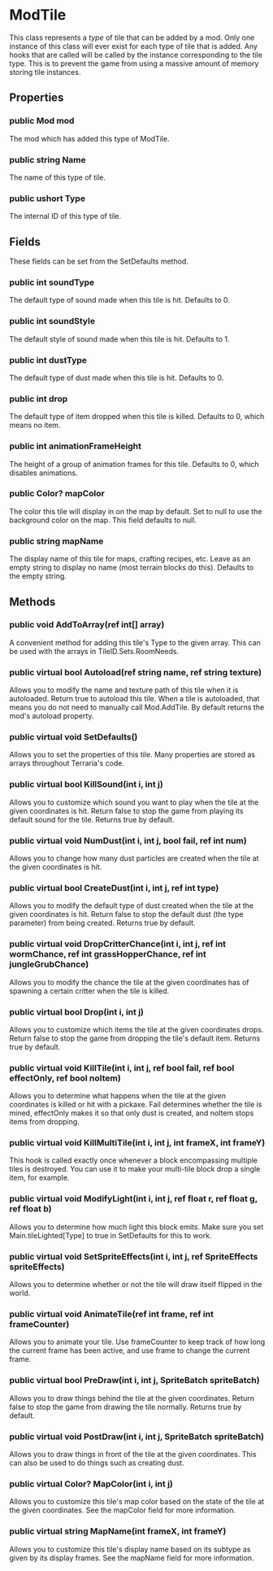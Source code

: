 # ModTile

This class represents a _type_ of tile that can be added by a mod. Only one instance of this class will ever exist for each type of tile that is added. Any hooks that are called will be called by the instance corresponding to the tile type. This is to prevent the game from using a massive amount of memory storing tile instances.

## Properties

### public Mod mod

The mod which has added this type of ModTile.

### public string Name

The name of this type of tile.

### public ushort Type

The internal ID of this type of tile.

## Fields

These fields can be set from the SetDefaults method.

### public int soundType

The default type of sound made when this tile is hit. Defaults to 0.

### public int soundStyle

The default style of sound made when this tile is hit. Defaults to 1.

### public int dustType

The default type of dust made when this tile is hit. Defaults to 0.

### public int drop

The default type of item dropped when this tile is killed. Defaults to 0, which means no item.

### public int animationFrameHeight

The height of a group of animation frames for this tile. Defaults to 0, which disables animations.

### public Color? mapColor

The color this tile will display in on the map by default. Set to null to use the background color on the map. This field defaults to null.

### public string mapName

The display name of this tile for maps, crafting recipes, etc. Leave as an empty string to display no name (most terrain blocks do this). Defaults to the empty string.

## Methods

### public void AddToArray(ref int[] array)

A convenient method for adding this tile's Type to the given array. This can be used with the arrays in TileID.Sets.RoomNeeds.

### public virtual bool Autoload(ref string name, ref string texture)

Allows you to modify the name and texture path of this tile when it is autoloaded. Return true to autoload this tile. When a tile is autoloaded, that means you do not need to manually call Mod.AddTile. By default returns the mod's autoload property.

### public virtual void SetDefaults()

Allows you to set the properties of this tile. Many properties are stored as arrays throughout Terraria's code.

### public virtual bool KillSound(int i, int j)

Allows you to customize which sound you want to play when the tile at the given coordinates is hit. Return false to stop the game from playing its default sound for the tile. Returns true by default.

### public virtual void NumDust(int i, int j, bool fail, ref int num)

Allows you to change how many dust particles are created when the tile at the given coordinates is hit.

### public virtual bool CreateDust(int i, int j, ref int type)

Allows you to modify the default type of dust created when the tile at the given coordinates is hit. Return false to stop the default dust (the type parameter) from being created. Returns true by default.

### public virtual void DropCritterChance(int i, int j, ref int wormChance, ref int grassHopperChance, ref int jungleGrubChance)

Allows you to modify the chance the tile at the given coordinates has of spawning a certain critter when the tile is killed.

### public virtual bool Drop(int i, int j)

Allows you to customize which items the tile at the given coordinates drops. Return false to stop the game from dropping the tile's default item. Returns true by default.

### public virtual void KillTile(int i, int j, ref bool fail, ref bool effectOnly, ref bool noItem)

Allows you to determine what happens when the tile at the given coordinates is killed or hit with a pickaxe. Fail determines whether the tile is mined, effectOnly makes it so that only dust is created, and noItem stops items from dropping.

### public virtual void KillMultiTile(int i, int j, int frameX, int frameY)

This hook is called exactly once whenever a block encompassing multiple tiles is destroyed. You can use it to make your multi-tile block drop a single item, for example.

### public virtual void ModifyLight(int i, int j, ref float r, ref float g, ref float b)

Allows you to determine how much light this block emits. Make sure you set Main.tileLighted[Type] to true in SetDefaults for this to work.

### public virtual void SetSpriteEffects(int i, int j, ref SpriteEffects spriteEffects)

Allows you to determine whether or not the tile will draw itself flipped in the world.

### public virtual void AnimateTile(ref int frame, ref int frameCounter)

Allows you to animate your tile. Use frameCounter to keep track of how long the current frame has been active, and use frame to change the current frame.

### public virtual bool PreDraw(int i, int j, SpriteBatch spriteBatch)

Allows you to draw things behind the tile at the given coordinates. Return false to stop the game from drawing the tile normally. Returns true by default.

### public virtual void PostDraw(int i, int j, SpriteBatch spriteBatch)

Allows you to draw things in front of the tile at the given coordinates. This can also be used to do things such as creating dust.

### public virtual Color? MapColor(int i, int j)

Allows you to customize this tile's map color based on the state of the tile at the given coordinates. See the mapColor field for more information.

### public virtual string MapName(int frameX, int frameY)

Allows you to customize this tile's display name based on its subtype as given by its display frames. See the mapName field for more information.